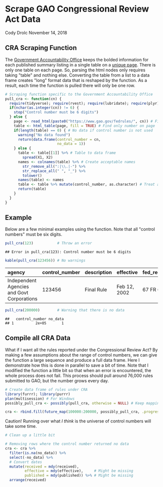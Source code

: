 Scrape GAO Congressional Review Act Data
================
Cody Drolc
November 14, 2018

CRA Scraping Function
---------------------

The [Government Accountability Office](https://www.gao.gov/) keeps the bolded information for each published summary listing in a single table on a [unique page](https://www.gao.gov/fedrules/176331). There is only one table on each page. So, parsing the html nodes only requires taking "table" and nothing else. Converting the table from a list to a data frame creates "long" format data that is reshaped by the function. As a result, each time the function is pulled there will only be one row.

``` r
# Scraping function specific to the Government Accountability Office
pull_cra <- function(cn) {
  require(tidyverse); require(rvest); require(lubridate); require(plyr)
  if(nchar(as.integer(cn)) != 6) {
    stop("Control number must be 6 digits")
  } else {
    page <- read_html(paste0("https://www.gao.gov/fedrules/", cn)) # Fill control number
    table <- html_table(page, fill = TRUE) # Find only number on page
    if(length(table) == 0) { # No data if control number is not used
      warning("No data found")
      return(data.frame(control_number = cn,
                        no_data = 1))
    } else {
      table <- table[[1]] %>% # Table to data frame
        spread(X1, X2)
      names <- colnames(table) %>% # Create acceptable names
        str_remove_all(":|\\.|-") %>% 
        str_replace_all(" ", "_") %>%
        tolower()
      names(table) <- names
      table <- table %>% mutate(control_number, as.character) # Treat as character
      return(table)
    }
  }
}
```

Example
-------

Below are a few minimal examples using the function. Note that all "control numbers" must be six digits.

``` r
pull_cra(123)           # Throw an error
```

    ## Error in pull_cra(123): Control number must be 6 digits

``` r
kable(pull_cra(123456)) # No warnings
```

| agency                                     | control\_number | description | effective    | fed\_reg\_number | identifier | priority           | published    | received    | subagency                       | type      |
|:-------------------------------------------|:----------------|:------------|:-------------|:-----------------|:-----------|:-------------------|:-------------|:------------|:--------------------------------|:----------|
| Independent Agencies and Govt Corporations | 123456          | Final Rule  | Feb 12, 2002 | 67 FR 6414       | 2070-AB78  | Routine/Info/Other | Feb 12, 2002 | Feb 7, 2002 | Environmental Protection Agency | Non-Major |

``` r
pull_cra(200000)        # Warning that there is no data
```

    ##   control_number no_data
    ## 1          2e+05       1

Compile all CRA Data
--------------------

What if I want all the rules reported under the Congressional Review Act? By making a few assumptions about the range of control numbers, we can give the function a large sequence and produce a full data frame. Here I demonstrate how this is done in parallel to save a bit of time. Note that I modified the function a little bit so that when an error is encountered, the whole process does not fail. This process should pull around 76,000 rules submitted to GAO, but the number grows every day.

``` r
# Create data frame of rules under CRA
library(furrr); library(purrr)
plan(multisession) # For Windows
possibly_pull_cra <- possibly(pull_cra, otherwise = NULL) # Keep mapping even if error

cra <- rbind.fill(future_map(100000:200000, possibly_pull_cra, .progress = T))
```

Caution! Running over what *I think* is the universe of control numbers will take some time.

``` r
# Clean up a little bit

# Removing rows where the control number returned no data
cra <- cra %>% 
  filter(is.na(no_data)) %>% 
  select(-no_data) %>%
  # Convert dates
  mutate(received = mdy(received),
         effective = mdy(effective),     # Might be missing
         published = mdy(published)) %>% # Might be missing
  arrange(received)
```
